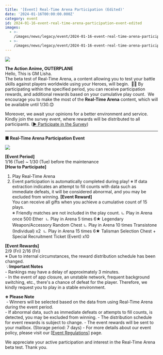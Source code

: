 ```yaml
---
title: '[Event] Real-Time Arena Participation (Edited)'
date: '2024-01-16T00:00:00.000Z'
category: event
id: 2024-01-16-event-real-time-arena-participation-event-edited
images:
  - >-
    /images/news/legacy/event/2024-01-16-event-real-time-arena-participation-event-edited/9c60cd7ea8e7424094df27a4e25d9e07.webp
  - >-
    /images/news/legacy/event/2024-01-16-event-real-time-arena-participation-event-edited/fd284d105b7b42cab826302fd8484172.webp
---
```


![](/images/news/legacy/event/2024-01-16-event-real-time-arena-participation-event-edited/9c60cd7ea8e7424094df27a4e25d9e07.webp)  

**The Action Anime, OUTERPLANE**  
Hello, This is GM Lisha.  
The beta test of Real-Time Arena, a content allowing you to test your battle skills against players worldwide using your Heroes, will begin.  👏👏 By participating within the specified period, you can receive participation rewards, and additional rewards based on your cumulative play count.  We encourage you to make the most of the **Real-Time Arena** content, which will be available until 1/30.😊  
  
Moreover, we await your opinions for a better environment and service. Kindly join the survey event, where rewards will be distributed to all participants. ([▶ Participate in the Survey](https://page.onstove.com/outerplane/en/view/9971984))

* * *

**■ Real-Time Arena Participation Event**  

![](/images/news/legacy/event/2024-01-16-event-real-time-arena-participation-event-edited/fd284d105b7b42cab826302fd8484172.webp)  

**\[Event Period\]**  
1/16 (Tue) ~ 1/30 (Tue) before the maintenance  
**\[How to Participate\]**  
1) Play Real-Time Arena  
2) Event participation is automatically completed during play! ※ If data extraction indicates an attempt to fill counts with data such as immediate defeats, it will be considered abnormal, and you may be excluded from winning. **\[Event Reward\]**  
You can receive all gifts when you achieve a cumulative count of 15 plays.  
※ Friendly matches are not included in the play count. ㄴ Play in Arena once 500 Ether  ㄴ Play in Arena 5 times 6★ Legendary Weapon/Accessory Random Chest ㄴ Play in Arena 10 times Transistone (Individual) x2  ㄴ Play in Arena 15 times 6★ Talisman Selection Chest + Special Recruitment Ticket (Event) x10

**\[Event Rewards\]**  
2/9 (Fri) 2/16 (Fri)  
※ Due to internal circumstances, the reward distribution schedule has been changed.   
 💡**Important Notes**  
\- Rankings may have a delay of approximately 3 minutes.  
\- In the event of app closure, an unstable network, frequent background switching, etc., there's a chance of defeat for the player. Therefore, we kindly request you to play in a stable environment. 

**※ Please Note**  
 - Winners will be selected based on the data from using Real-Time Arena during the event period.  
\- If abnormal data, such as immediate defeats or attempts to fill counts, is detected, you may be excluded from winning. - The distribution schedule for event rewards is subject to change. - The event rewards will be sent to your mailbox. (Storage period: 7 days) - For more details about our event policy, please visit our \[[Event Regulations](https://common.game.onstove.com/terms/index?gameType=MOBILE&termsType=8&langCode=en)\] page.  
  
We appreciate your active participation and interest in the Real-Time Arena beta test. Thank you.
